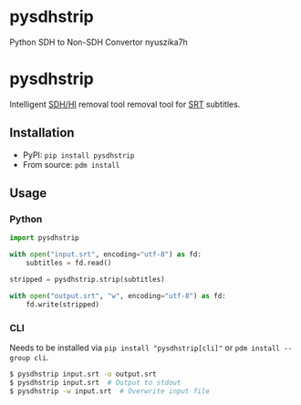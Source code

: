 # pysdhstrip
Python SDH to Non-SDH Convertor nyuszika7h
# pysdhstrip

Intelligent [SDH/HI](https://en.wikipedia.org/wiki/Subtitles_for_the_deaf_or_hard-of-hearing) removal tool
removal tool for [SRT](https://en.wikipedia.org/wiki/SubRip#SubRip_file_format) subtitles.

## Installation

* PyPI: `pip install pysdhstrip`
* From source: `pdm install`

## Usage

### Python
```python
import pysdhstrip

with open("input.srt", encoding="utf-8") as fd:
    subtitles = fd.read()

stripped = pysdhstrip.strip(subtitles)

with open("output.srt", "w", encoding="utf-8") as fd:
    fd.write(stripped)
```

### CLI
Needs to be installed via `pip install "pysdhstrip[cli]"` or `pdm install --group cli`.

```sh
$ pysdhstrip input.srt -o output.srt
$ pysdhstrip input.srt  # Output to stdout
$ pysdhstrip -w input.srt  # Overwrite input file
```
